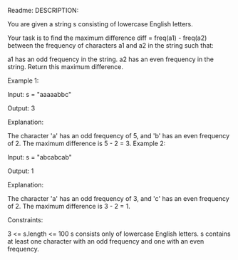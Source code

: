 Readme: DESCRIPTION:

You are given a string s consisting of lowercase English letters.

Your task is to find the maximum difference diff = freq(a1) - freq(a2) between the frequency of characters a1 and a2 in the string such that:

a1 has an odd frequency in the string.
a2 has an even frequency in the string.
Return this maximum difference.

 

Example 1:

Input: s = "aaaaabbc"

Output: 3

Explanation:

The character 'a' has an odd frequency of 5, and 'b' has an even frequency of 2.
The maximum difference is 5 - 2 = 3.
Example 2:

Input: s = "abcabcab"

Output: 1

Explanation:

The character 'a' has an odd frequency of 3, and 'c' has an even frequency of 2.
The maximum difference is 3 - 2 = 1.
 

Constraints:

3 <= s.length <= 100
s consists only of lowercase English letters.
s contains at least one character with an odd frequency and one with an even frequency.
